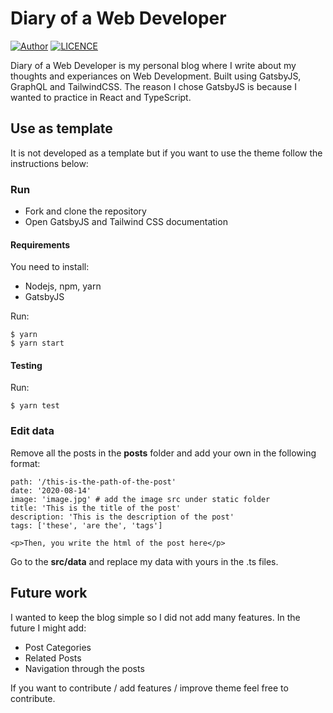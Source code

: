 # Diary of a Web Developer
[![Author](https://img.shields.io/badge/Author-Stavrospanakakis-green)](https://stavrospanakakis.com)
[![LICENCE](https://img.shields.io/apm/l/vim-mode?color=blue)](https://github.com/Stavrospanakakis/diary/blob/dev/LICENSE)

Diary of a Web Developer is my personal blog where I write about my thoughts and experiances on Web Development. Built using GatsbyJS, GraphQL and TailwindCSS. The reason I chose GatsbyJS is because I wanted to practice in React and TypeScript. 

## Use as template
It is not developed as a template but if you want to use the theme follow the instructions below:

### Run 

- Fork and clone the repository
- Open GatsbyJS and Tailwind CSS documentation 

#### Requirements

You need to install:
- Nodejs, npm, yarn
- GatsbyJS

Run:
```
$ yarn
$ yarn start
```

#### Testing

Run:
```
$ yarn test
```

### Edit data

Remove all the posts in the **posts** folder and add your own in the following format:

```
path: '/this-is-the-path-of-the-post'
date: '2020-08-14'
image: 'image.jpg' # add the image src under static folder
title: 'This is the title of the post'
description: 'This is the description of the post'
tags: ['these', 'are the', 'tags']

<p>Then, you write the html of the post here</p>
```

Go to the **src/data** and replace my data with yours in the .ts files.

## Future work
I wanted to keep the blog simple so I did not add many features. In the future I might add:
- Post Categories
- Related Posts
- Navigation through the posts

If you want to contribute / add features / improve theme feel free to contribute.
